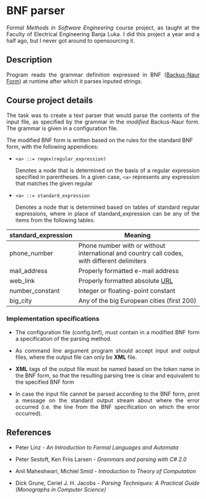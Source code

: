 # BNF parser
<p align="justify"><i>Formal Methods in Software Engineering</i> course project, as taught at the Faculty of Electrical Engineering Banja Luka. I did this project a year and a half ago, but I never got around to opensourcing it.</p>

## Description
<p align="justify">Program reads the grammar definition expressed in BNF (<a href="https://en.wikipedia.org/wiki/Backus%E2%80%93Naur_form">Backus-Naur Form</a>) at runtime after which it parses inputed strings.</p>

## Course project details
<p align="justify">The task was to create a text parser that would parse the contents of the input file, as specified by the grammar in the <i>modified</i> Backus-Naur form. The grammar is given in a configuration file.<br>

The modified BNF form is written based on the rules for the standard BNF form, with the following appendices:</p>

- `<a> ::= regex(regular_expression)` <p align="justify"> Denotes a node that is determined on the basis of a regular expression specified in parentheses. In a given case, `<a>` represents any expression that matches the given regular</p>
- `<a> ::= standard_expression` <p align="justify"> Denotes a node that is determined based on tables of standard regular expressions, where in place of standard_expression can be any of the items from the following tables.</p>

standard_expression | Meaning 
---|---
phone_number | Phone number with or without international and country call codes, with different delimiters
mail_address | Properly formatted e-mail address
web_link | Properly formatted absolute [URL](https://en.wikipedia.org/wiki/URL)
number_constant | Integer or floating-point constant
big_city | Any of the big European cities (first 200)

### Implementation specifications
- <p align="justify">The configuration file (config.bnf), must contain in a modified BNF form a specification of the parsing method.</p>
- <p align="justify">As command line argument program should accept input and output files, where the output file can only be <b>XML</b> file.</p>
- <p align="justify"><b>XML</b> tags of the output file must be named based on the token name in the BNF form, so that the resulting parsing tree is clear and equivalent to the specified BNF form</p>
- <p align="justify">In case the input file cannot be parsed according to the BNF form, print a message on the standard output stream about where the error occurred (i.e. the line from the BNF specification on which the error occurred).</p>

## References
<ul>
<li><p align="justify">Peter Linz - <i>An Introduction to Formal Languages and Automata</i></p></li>
<li><p align="justify">Peter Sestoft, Ken Friis Larsen - <i>Grammars and parsing with C# 2.0</i></p></li>
<li><p align="justify">Anil Maheshwari, Michiel Smid - <i>Introduction to Theory of Computation</i></p></li>
<li><p align="justify">Dick Grune, Ceriel J. H. Jacobs - <i>Parsing Techniques: A Practical Guide (Monographs in Computer Science)</i></p></li>